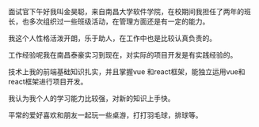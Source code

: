 



面试官下午好我叫金昊聪，来自南昌大学软件学院，在校期间我担任了两年的班长，也多次组织过一些班级活动，在管理方面还是有一定的能力。

我这个人性格活泼开朗，乐于助人，在工作中也是比较认真负责的。

工作经验呢我在南昌泰豪实习到现在，对实际的项目开发是有实践经验的。

技术上我的前端基础知识扎实，并且掌握vue 和react框架，能独立运用vue和react框架进行项目开发。

我认为我个人的学习能力比较强，对新的知识上手快。

平常的爱好喜欢和朋友一起玩一些桌游，打打羽毛球，排球等。